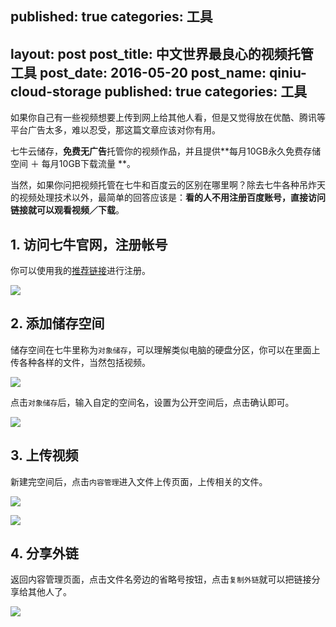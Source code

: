 
published: true
categories: 工具
---
layout: post
post_title: 中文世界最良心的视频托管工具 
post_date: 2016-05-20
post_name: qiniu-cloud-storage
published: true
categories: 工具
---
如果你自己有一些视频想要上传到网上给其他人看，但是又觉得放在优酷、腾讯等平台广告太多，难以忍受，那这篇文章应该对你有用。

七牛云储存，**免费无广告**托管你的视频作品，并且提供**每月10GB永久免费存储空间 ＋ 每月10GB下载流量 **。

当然，如果你问把视频托管在七牛和百度云的区别在哪里啊？除去七牛各种吊炸天的视频处理技术以外，最简单的回答应该是：**看的人不用注册百度账号，直接访问链接就可以观看视频／下载**。

## 1. 访问七牛官网，注册帐号
你可以使用我的[推荐链接](https://portal.qiniu.com/signup?code=3lk7jzvknk5zm)进行注册。

![](./_image/qiniu-1.png)

## 2.  添加储存空间
储存空间在七牛里称为`对象储存`，可以理解类似电脑的硬盘分区，你可以在里面上传各种各样的文件，当然包括视频。

![](./_image/qiniu-2.png)

点击`对象储存`后，输入自定的空间名，设置为公开空间后，点击确认即可。

![](./_image/qiniu-3.png)

## 3. 上传视频
新建完空间后，点击`内容管理`进入文件上传页面，上传相关的文件。

![](./_image/qiniu-4.png)

![](./_image/qiniu-5.png)

## 4. 分享外链
返回内容管理页面，点击文件名旁边的省略号按钮，点击`复制外链`就可以把链接分享给其他人了。

![](./_image/qiniu-6.png)


